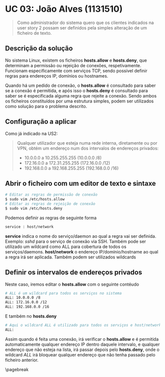 # UC 03: João Alves (1131510)

> Como administrador do sistema quero que os clientes indicados na user story
> 2 possam ser definidos pela simples alteração de um ficheiro de texto.

## Descrição da solução

No sistema Linux, existem os ficheiros __hosts.allow__ e __hosts.deny__, que
determinam a permissão ou rejeição de conexões, respetivamente. Funcionam
especificamente com serviços TCP, sendo possível definir regras para endereços
IP, domínios ou hostnames.
 
Quando há um pedido de conexão, o __hosts.allow__ é consultado para saber se a
conexão é permitida, e após isso o __hosts.deny__ é consultado para saber se é
especificada alguma regra que rejeite a conexão.
Sendo ambos os ficheiros constituídos por uma estrutura simples, podem ser
utilizados como solução para o problema descrito.

## Configuração a aplicar

Como já indicado na US2:

> Qualquer utilizador que esteja numa rede interna, diretamente ou por VPN,
> obtém um endereço num dos intervalos de endereços privados:
> - 10.0.0.0 a 10.255.255.255 (10.0.0.0 /8)
> - 172.16.0.0 a 172.31.255.255 (172.16.0.0 /12)
> - 192.168.0.0 a 192.168.255.255 (192.168.0.0 /16)

## Abrir o ficheiro com um editor de texto e sintaxe

```sh
# Editar as regras de permissão de conexão
$ sudo vim /etc/hosts.allow
# Editar as regras de rejeição de conexão
$ sudo vim /etc/hosts.deny 
```

Podemos definir as regras de seguinte forma

```sh
service : host/network
```

__service__ indica o nome do serviço/daemon ao qual a regra vai ser definida.
Exemplo: _sshd_ para o serviço de conexão via SSH. Também pode ser utilizado
um wildcard como ALL para cobertura de todos os serviços/daemons.
__host/network__ o endereço IP/domínio/hostname ao qual a regra irá ser
aplicada. Também podem ser utilizados wildcards

## Definir os intervalos de endereços privados

Neste caso, iremos editar o __hosts.allow__ com o seguinte contéudo

```sh
# ALL é um wildcard para todos os serviços no sistema 
ALL: 10.0.0.0 /8
ALL: 172.16.0.0 /12
ALL: 192.168.0.0 /16
```

E também no __hosts.deny__

```sh
# Aqui o wildcard ALL é utilizado para todos os serviços e host/networks
ALL: 
```

Assim quando é feita uma conexão, irá verificar o __hosts.allow__ e é
permitida automaticamente qualquer endereço IP dentro daquele intervalo, e
qualquer endereço que não esteja na lista, irá passar depois pelo
__hosts.deny__, onde o wildcard _ALL_ irá bloquear qualquer endereço que não
tenha passado pelo ficheiro anterior.

\pagebreak


